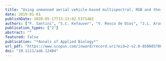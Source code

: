 ```yaml
---
title: "Using unmanned aerial vehicle-based multispectral, RGB and thermal imagery for phenotyping of forest genetic trials: A case study in Pinus halepensis"
date: 2019-01-01
publishDate: 2020-05-17T15:13:02.537148Z
authors: ["F. Santini", "S.C. Kefauver", "V. Resco de Dios", "J.L. Araus", "J. Voltas"]
publication_types: ["2"]
abstract: ""
featured: false
publication: "*Annals of Applied Biology*"
url_pdf: "https://www.scopus.com/inward/record.uri?eid=2-s2.0-85060578699&doi=10.1111%2faab.12484&partnerID=40&md5=1e1009cd0a46f804fe70b0d3a3842d5b"
doi: "10.1111/aab.12484"
---
```


